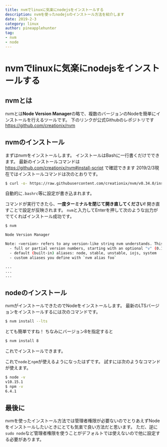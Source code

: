 ```yaml
---
title: nvmでlinuxに気楽にnodejsをインストールする
description: nvmを使ったnodejsのインストール方法を紹介します
date: 2019-2-3
category: linux
author: pineapplehunter
tag:
- nvm
- node
---
```

# nvmでlinuxに気楽にnodejsをインストールする
## nvmとは
nvmとは**Node Version Manager**の略で、複数のバージョンのNodeを簡単にインストールを行えるツールです。
下のリンクが公式Githubのレポジトリです
https://github.com/creationix/nvm

## nvmのインストール
まずはnvmをインストールします。
インストールはBashに一行書くだけでできます。
最新のインストールコマンドは https://github.com/creationix/nvm#install-script で確認できます
2019/2/3現在ではインストールコマンドは次のとおりです。
```bash
$ curl -o- https://raw.githubusercontent.com/creationix/nvm/v0.34.0/install.sh | bash
```
自動的に`.bashrc`等に設定が書き込まれます。

コマンドが実行できたら、**一度ターミナルを閉じて開き直してください!**
開き直すことで設定が反映されます。
`nvm`と入力してEnterを押して次のような出力がでてくればインストール成功です。

```bash
$ nvm

Node Version Manager

Note: <version> refers to any version-like string nvm understands. This includes:
  - full or partial version numbers, starting with an optional "v" (0.10, v0.1.2, v1)
  - default (built-in) aliases: node, stable, unstable, iojs, system
  - custom aliases you define with `nvm alias foo`

...
...
...
```

## nodeのインストール
nvmがインストールできたのでNodeをインストールします。
最新のLTSバージョンをインストールするには次のコマンドです。
```bash
$ nvm install --lts
```
とても簡単ですね！
ちなみにバージョン8を指定すると
```bash
$ nvm install 8
```
これでインストールできます。

これで`node`と`npm`が使えるようになったはずです。
試すには次のようなコマンドが使えます。
```bash
$ node -v
v10.15.1
$ npm -v
6.4.1
```

## 最後に
nvmを使ったインストール方法では管理者権限が必要ないのでとりあえずNodeをインストールしたいときにとても気楽で良い方法だと思います。
ただ、逆に`sudo node`など管理者権限を使うことがデフォルトでは使えないので他に設定する必要があります。

